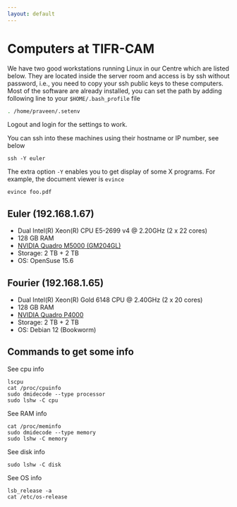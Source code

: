 ```yaml
---
layout: default
---
```


# Computers at TIFR-CAM

We have two good workstations running Linux in our Centre which are listed below. They are located inside the server room and access is by ssh without password, i.e., you need to copy your ssh public keys to these computers. Most of the software are already installed, you can set the path by adding following line to your `$HOME/.bash_profile` file

```bash
. /home/praveen/.setenv
```

Logout and login for the settings to work.

You can ssh into these machines using their hostname or IP number, see below

```shell
ssh -Y euler
```

The extra option `-Y` enables you to get display of some X programs. For example, the document viewer is `evince`

```shell
evince foo.pdf
```

## Euler (192.168.1.67)

* Dual Intel(R) Xeon(R) CPU E5-2699 v4 @ 2.20GHz (2 x 22 cores)
* 128 GB RAM
* [NVIDIA Quadro M5000    (GM204GL)](https://videocardz.net/nvidia-quadro-m5000)
* Storage: 2 TB + 2 TB
* OS: OpenSuse 15.6

## Fourier (192.168.1.65)

* Dual Intel(R) Xeon(R) Gold 6148 CPU @ 2.40GHz (2 x 20 cores)
* 128 GB RAM
* [NVIDIA Quadro P4000](https://videocardz.net/nvidia-quadro-p4000)
* Storage: 2 TB + 2 TB
* OS: Debian 12 (Bookworm)

## Commands to get some info

See cpu info

```shell
lscpu
cat /proc/cpuinfo
sudo dmidecode --type processor
sudo lshw -C cpu
```

See RAM info

```shell
cat /proc/meminfo
sudo dmidecode --type memory
sudo lshw -C memory
```

See disk info

```shell
sudo lshw -C disk
```

See OS info

```shell
lsb_release -a
cat /etc/os-release
```
